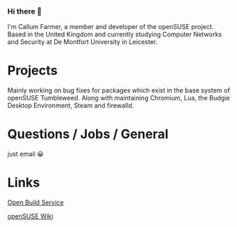 ### Hi there 👋

I'm Callum Farmer, a member and developer of the openSUSE project. Based in the United Kingdom and currently studying Computer Networks and Security at De Montfort University in Leicester.

# Projects
Mainly working on bug fixes for packages which exist in the base system of openSUSE Tumbleweed. Along with maintaining Chromium, Lua, the Budgie Desktop Environment, Steam and firewalld. 

# Questions / Jobs / General
just email 😀

# Links

[Open Build Service](https://build.opensuse.org/users/gmbr3)

[openSUSE Wiki](https://en.opensuse.org/User:Gmbr3)


